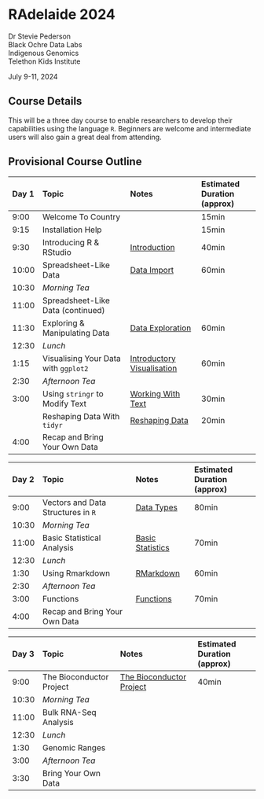 RAdelaide 2024
================
Dr Stevie Pederson  
Black Ochre Data Labs  
Indigenous Genomics  
Telethon Kids Institute

July 9-11, 2024

## Course Details

This will be a three day course to enable researchers to develop their
capabilities using the language `R`. Beginners are welcome and
intermediate users will also gain a great deal from attending.

## Provisional Course Outline

| Day 1 | Topic                                | Notes                                        | Estimated Duration <br>(approx) |
|:------|:-------------------------------------|:---------------------------------------------|:--------------------------------|
| 9:00  | Welcome To Country                   |                                              | 15min                           |
| 9:15  | Installation Help                    |                                              | 15min                           |
| 9:30  | Introducing R & RStudio              | [Introduction](intro.html)                   | 40min                           |
| 10:00 | Spreadsheet-Like Data                | [Data Import](import.html)                   | 60min                           |
| 10:30 | *Morning Tea*                        |                                              |                                 |
| 11:00 | Spreadsheet-Like Data (continued)    |                                              |                                 |
| 11:30 | Exploring & Manipulating Data        | [Data Exploration](exploring.html)           | 60min                           |
| 12:30 | *Lunch*                              |                                              |                                 |
| 1:15  | Visualising Your Data with `ggplot2` | [Introductory Visualisation](intro_vis.html) | 60min                           |
| 2:30  | *Afternoon Tea*                      |                                              |                                 |
| 3:00  | Using `stringr` to Modify Text       | [Working With Text](text.html)               | 30min                           |
|       | Reshaping Data With `tidyr`          | [Reshaping Data](tidyr.html)                 | 20min                           |
| 4:00  | Recap and Bring Your Own Data        |                                              |                                 |

| Day 2 | Topic                              | Notes                                | Estimated Duration <br>(approx) |
|:------|:-----------------------------------|:-------------------------------------|:--------------------------------|
| 9:00  | Vectors and Data Structures in `R` | [Data Types](data_types.html)        | 80min                           |
| 10:30 | *Morning Tea*                      |                                      |                                 |
| 11:00 | Basic Statistical Analysis         | [Basic Statistics](basic_stats.html) | 70min                           |
| 12:30 | *Lunch*                            |                                      |                                 |
| 1:30  | Using Rmarkdown                    | [RMarkdown](rmarkdown.html)          | 60min                           |
| 2:30  | *Afternoon Tea*                    |                                      |                                 |
| 3:00  | Functions                          | [Functions](functions.html)          | 70min                           |
| 4:00  | Recap and Bring Your Own Data      |                                      |                                 |

| Day 3 | Topic                    | Notes                                       | Estimated Duration <br>(approx) |
|:------|:-------------------------|:--------------------------------------------|:--------------------------------|
| 9:00  | The Bioconductor Project | [The Bioconductor Project](intro_bioc.html) | 40min                           |
| 10:30 | *Morning Tea*            |                                             |                                 |
| 11:00 | Bulk RNA-Seq Analysis    |                                             |                                 |
| 12:30 | *Lunch*                  |                                             |                                 |
| 1:30  | Genomic Ranges           |                                             |                                 |
| 3:00  | *Afternoon Tea*          |                                             |                                 |
| 3:30  | Bring Your Own Data      |                                             |                                 |

